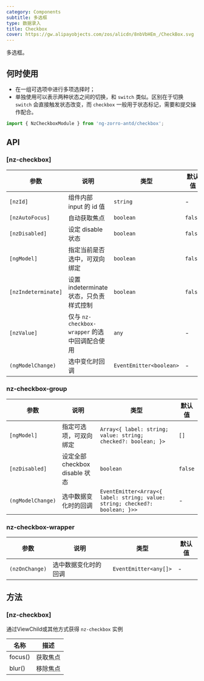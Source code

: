 ```yaml
---
category: Components
subtitle: 多选框
type: 数据录入
title: Checkbox
cover: https://gw.alipayobjects.com/zos/alicdn/8nbVbHEm_/CheckBox.svg
---
```


多选框。

## 何时使用

- 在一组可选项中进行多项选择时；
- 单独使用可以表示两种状态之间的切换，和 `switch` 类似。区别在于切换 `switch` 会直接触发状态改变，而 `checkbox` 一般用于状态标记，需要和提交操作配合。

```ts
import { NzCheckboxModule } from 'ng-zorro-antd/checkbox';
```

## API

### [nz-checkbox]

| 参数 | 说明 | 类型 | 默认值 |
| --- | --- | --- | --- |
| `[nzId]` | 组件内部 input 的 id 值 | `string` | - |
| `[nzAutoFocus]` | 自动获取焦点 | `boolean` | `false` |
| `[nzDisabled]` | 设定 disable 状态 | `boolean` | `false` |
| `[ngModel]` | 指定当前是否选中，可双向绑定 | `boolean` | `false` |
| `[nzIndeterminate]` | 设置 indeterminate 状态，只负责样式控制 | `boolean` | `false` |
| `[nzValue]` | 仅与 `nz-checkbox-wrapper` 的选中回调配合使用 | `any` | - |
| `(ngModelChange)` | 选中变化时回调 | `EventEmitter<boolean>` | - |

### nz-checkbox-group

| 参数 | 说明 | 类型 | 默认值 |
| --- | --- | --- | --- |
| `[ngModel]` | 指定可选项，可双向绑定 | `Array<{ label: string; value: string; checked?: boolean; }>` | `[]` |
| `[nzDisabled]` | 设定全部 checkbox disable 状态 | `boolean` | `false` |
| `(ngModelChange)` | 选中数据变化时的回调 | `EventEmitter<Array<{ label: string; value: string; checked?: boolean; }>>` | - |


### nz-checkbox-wrapper

| 参数 | 说明 | 类型 | 默认值 |
| --- | --- | --- | --- |
| `(nzOnChange)` | 选中数据变化时的回调 | `EventEmitter<any[]>` | - |

## 方法

### [nz-checkbox]

通过ViewChild或其他方式获得 `nz-checkbox` 实例

| 名称 | 描述 |
| ---- | ----------- |
| focus() | 获取焦点 |
| blur() | 移除焦点 |
